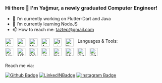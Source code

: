 ### Hi there 👋 I'm Yağmur, a newly graduated Computer Engineer!

- 🔭 I’m currently working on Flutter-Dart and Java
- 🌱 I’m currently learning NodeJS
- 📫 How to reach me: taztep@gmail.com

Languages & Tools:
<img align="left" alt="Java" width="26px" src="imgurl = https://cdn.jsdelivr.net/gh/devicons/devicon/icons/vscode/vscode-original.svg](https://www.google.com/imgres?imgurl=https%3A%2F%2Ficon-library.com%2Fimages%2Fjava-icon-images%2Fjava-icon-images-0.jpg&imgrefurl=https%3A%2F%2Ficon-library.com%2Ficon%2Fjava-icon-images-0.html&tbnid=yZhdZwlWsXUt3M&vet=12ahUKEwjG7fzVwb74AhVPm_0HHWo5ABIQMygCegUIARDAAQ..i&docid=eUkXiCQi6LCjUM&w=535&h=535&q=java%20icon&ved=2ahUKEwjG7fzVwb74AhVPm_0HHWo5ABIQMygCegUIARDAAQ)" style="padding-right:10px;" />
<img align="left" alt="FireBase" width="26px" src="[https://cdn.jsdelivr.net/gh/devicons/devicon/icons/vscode/vscode-original.svg](https://www.google.com/imgres?imgurl=https%3A%2F%2Fcdn4.iconfinder.com%2Fdata%2Ficons%2Fgoogle-i-o-2016%2F512%2Fgoogle_firebase-2-512.png&imgrefurl=https%3A%2F%2Fwww.iconfinder.com%2Ficons%2F1175544%2Ffirebase_google_icon&tbnid=UOu7jeKbyrzCQM&vet=12ahUKEwiNhv__wb74AhWsm_0HHeY_APMQMygAegUIARC1AQ..i&docid=lLj_4wgfQIAixM&w=512&h=512&q=firebase%20icon&ved=2ahUKEwiNhv__wb74AhWsm_0HHeY_APMQMygAegUIARC1AQ)" style="padding-right:10px;" />
<img align="left" alt="Visual Studio" width="26px" src="[https://cdn.jsdelivr.net/gh/devicons/devicon/icons/vscode/vscode-original.svg](https://www.google.com/imgres?imgurl=https%3A%2F%2Fvisualstudio.microsoft.com%2Fwp-content%2Fuploads%2F2021%2F10%2FProduct-Icon.svg&imgrefurl=https%3A%2F%2Fvisualstudio.microsoft.com%2Ftr%2F&tbnid=4WgUvsGzhsKzpM&vet=12ahUKEwjrnfaWwr74AhXu_rsIHT2LBTkQMygGegUIARDJAQ..i&docid=YJZqDNIS0g8LhM&w=193&h=193&q=visual%20studio%27&ved=2ahUKEwjrnfaWwr74AhXu_rsIHT2LBTkQMygGegUIARDJAQ)" style="padding-right:10px;" />
<img align="left" alt="Android Studio" width="26px" src="[https://cdn.jsdelivr.net/gh/devicons/devicon/icons/vscode/vscode-original.svg](https://www.google.com/imgres?imgurl=https%3A%2F%2Fupload.wikimedia.org%2Fwikipedia%2Fcommons%2Fe%2Fe3%2FAndroid_Studio_Icon_%25282014-2019%2529.svg&imgrefurl=https%3A%2F%2Fcommons.wikimedia.org%2Fwiki%2FFile%3AAndroid_Studio_Icon_(2014-2019).svg&tbnid=jhVKNJ46eqchvM&vet=12ahUKEwj0guWnwr74AhWo_rsIHY2ACHoQMygCegUIARDAAQ..i&docid=cJ6EvKAQSpcfpM&w=745&h=800&q=android%20studio%20logo&ved=2ahUKEwj0guWnwr74AhWo_rsIHY2ACHoQMygCegUIARDAAQ)" style="padding-right:10px;" />
<img align="left" alt="IntelliJ" width="26px" src="https://www.google.com/imgres?imgurl=https%3A%2F%2Fwww.yazilimevi.com%2Fimages%2Fvirtuemart%2Fproduct%2FJetBrains-IntelliJ-IDEA-Ultimate-2018-indir.png&imgrefurl=https%3A%2F%2Fwww.yazilimevi.com%2Findex.php%2Furunler%2Fjetbrains%2Fkisisel-urunler%2Fintellj002-detail&tbnid=NtgOKPHvwJ4IgM&vet=12ahUKEwjLxNa8wr74AhUWi_0HHTgbCAQQMygCegUIARC8AQ..i&docid=k1q6AUW_R1sqvM&w=300&h=300&q=intellij%20idea&ved=2ahUKEwjLxNa8wr74AhUWi_0HHTgbCAQQMygCegUIARC8AQ" style="padding-right:10px;" />
<img align="left" alt="NetBeans" width="26px" src="https://www.google.com/imgres?imgurl=https%3A%2F%2Fupload.wikimedia.org%2Fwikipedia%2Fcommons%2F9%2F98%2FApache_NetBeans_Logo.svg&imgrefurl=https%3A%2F%2Ftr.wikipedia.org%2Fwiki%2FNetBeans&tbnid=DkWVUBs_jwkOIM&vet=12ahUKEwiF3rjHwr74AhVn7rsIHbmgBigQMygAegUIARC2AQ..i&docid=0nLVV0lBGRRWcM&w=444&h=512&q=netbeans&ved=2ahUKEwiF3rjHwr74AhVn7rsIHbmgBigQMygAegUIARC2AQ" style="padding-right:10px;" />


<img align="left" alt="Visual Studio Code" width="26px" src="https://cdn.jsdelivr.net/gh/devicons/devicon/icons/vscode/vscode-original.svg" style="padding-right:10px;" />
<img align="left" alt="HTML5" width="26px" src="https://cdn.jsdelivr.net/gh/devicons/devicon/icons/html5/html5-original.svg" style="padding-right:10px;" />
<img align="left" alt="CSS3" width="26px" src="https://cdn.jsdelivr.net/gh/devicons/devicon/icons/css3/css3-original.svg" style="padding-right:10px;" />
<img align="left" alt="JavaScript" width="26px" src="https://cdn.jsdelivr.net/gh/devicons/devicon/icons/javascript/javascript-original.svg" style="padding-right:10px;" />
<img align="left" alt="Node.js" width="26px" src="https://cdn.jsdelivr.net/gh/devicons/devicon/icons/nodejs/nodejs-original.svg" style="padding-right:10px;" />
<img align="left" alt="MySQL" width="26px" src="https://cdn.jsdelivr.net/gh/devicons/devicon/icons/mysql/mysql-original.svg" style="padding-right:10px;" />
<img align="left" alt="GitHub" width="26px" src="https://user-images.githubusercontent.com/3369400/139447912-e0f43f33-6d9f-45f8-be46-2df5bbc91289.png" style="padding-right:10px;" />
<img align="left" alt="GitHub" width="26px" src="https://user-images.githubusercontent.com/3369400/139448065-39a229ba-4b06-434b-bc67-616e2ed80c8f.png" style="padding-right:10px;" />

<br>
<br>

Reach me via: 

[![Github Badge](https://img.shields.io/badge/-Github-000?style=quare&labelColor=000&logo=Github&logoColor=white&link=link)](https://github.com/yagmurdogan8) 
[![LinkedINBadge](https://img.shields.io/badge/LinkedIn-0077B5?style=for-the-badge&logo=linkedin&logoColor=white)](https://www.linkedin.com/in/yagmur-dogan/) 
[![Instagram Badge](https://img.shields.io/badge/-Instagram-C13584?style=flat-quare&labelColor=C13584&logo=instagram&logoColor=white&link=link)](https://www.instagram.com/ygmrdgan/) 

